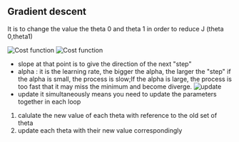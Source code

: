 ## Gradient descent
It is to change the value the theta 0 and theta 1 in order to reduce J (theta 0,theta1)

![Cost function](https://d3c33hcgiwev3.cloudfront.net/imageAssetProxy.v1/bn9SyaDIEeav5QpTGIv-Pg_0d06dca3d225f3de8b5a4a7e92254153_Screenshot-2016-11-01-23.48.26.png?expiry=1592006400000&hmac=pYhwaUgqk7YC7sJ1dHhB-8INeydYVYlT-nfsWSJsL4E)
![Cost function](https://2.bp.blogspot.com/-AdV-O-MoZHE/TtLibFTaf9I/AAAAAAAAAVM/aOxUGP7zl98/s1600/gradient+descent+algorithm+OLS.png)
- slope at that point is to give the direction of the next "step"
- alpha : it is the learning rate, the bigger the alpha, the larger the "step"
if the alpha is small, the process is slow;If the alpha is large, the process is too fast that it may miss the minimum and become diverge.
![update](https://d3c33hcgiwev3.cloudfront.net/imageAssetProxy.v1/yr-D1aDMEeai9RKvXdDYag_627e5ab52d5ff941c0fcc741c2b162a0_Screenshot-2016-11-02-00.19.56.png?expiry=1592006400000&hmac=rOi1NQtsOHZis3z9XUck5v6xS4oBe_j4i7HvHHSaVbE)
- update it simultaneously means you need to update the parameters together in each loop
1. calulate the new value of each theta with reference to the old set of theta
2. update each theta with their new value correspondingly

